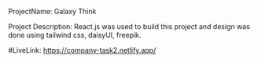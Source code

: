 ProjectName: Galaxy Think

Project Description: React.js was used to build this project and design was done using tailwind css, daisyUI, freepik.

#LiveLink: https://company-task2.netlify.app/
